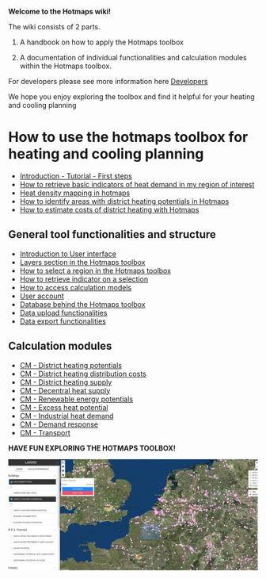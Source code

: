 **Welcome to the Hotmaps wiki!**

The wiki consists of 2 parts.

1) A handbook on how to apply the Hotmaps toolbox

2) A documentation of individual functionalities and calculation modules within the Hotmaps toolbox.

For developers please see more information here [Developers](Developers)

We hope you enjoy exploring the toolbox and find it helpful for your heating and cooling planning


# How to use the hotmaps toolbox for heating and cooling planning
* [Introduction - Tutorial - First steps](Hotmaps-Graphical-User-Interface)
* [How to retrieve basic indicators of heat demand in my region of interest](Indicators_section)
* [Heat density mapping in hotmaps](Layer-section)
* [How to identify areas with district heating potentials in Hotmaps](CM---District-Heating-Potentials)  
* [How to estimate costs of district heating with Hotmaps](tutorial5)  


## General tool functionalities and structure
* [Introduction to User interface](Hotmaps-Graphical-User-Interface)
* [Layers section in the Hotmaps toolbox](Layer-section)
* [How to select a region in the Hotmaps toolbox](How-to-select-a-region-in-the-Hotmaps-toolbox)
* [How to retrieve indicator on a selection](Indicators_section)
* [How to access calculation models](CM_access)
* [User account](User_account)
* [Database behind the Hotmaps toolbox](Database_of_Hotmaps)
* [Data upload functionalities](Data_upload)
* [Data export functionalities](Data_export)

## Calculation modules
* [CM - District heating potentials](CM---District-Heating-Potentials)
* [CM - District heating distribution costs](CM---District-Heating-Distribution-Costs)
* [CM - District heating supply](CM_DH_supply)
* [CM - Decentral heat supply](CM_decentral_costs)  
* [CM - Renewable energy potentials](CM_renewable_potentials)
* [CM - Excess heat potential](CM-Excess-heat-potential)
* [CM - Industrial heat demand](CM_industrial_heat_demand)
* [CM - Demand response](CM_demand_response)
* [CM - Transport](CM_transport)


**HAVE FUN EXPLORING THE HOTMAPS TOOLBOX!**


![](https://github.com/HotMaps/hotmaps_wiki/blob/master/Images/Hotmaps_test.JPG)